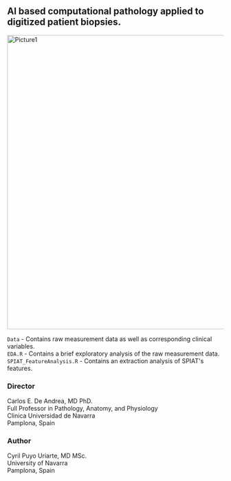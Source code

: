 ## **Al based computational pathology applied to digitized patient biopsies.**  

<img width="683" alt="Picture1" src="https://github.com/CPUriarte/TFM/assets/108129079/34c7692e-9754-41a7-b1b8-74d810f30d27">

`Data` - Contains raw measurement data as well as corresponding clinical variables.  
`EDA.R` - Contains a brief exploratory analysis of the raw measurement data.  
`SPIAT_FeatureAnalysis.R` - Contains an extraction analysis of SPIAT's features.

### **Director**
Carlos E. De Andrea, MD PhD.    
Full Professor in Pathology, Anatomy, and Physiology   
Clinica Universidad de Navarra  
Pamplona, Spain  

### **Author**
Cyril Puyo Uriarte, MD MSc.  
University of Navarra  
Pamplona, Spain  
